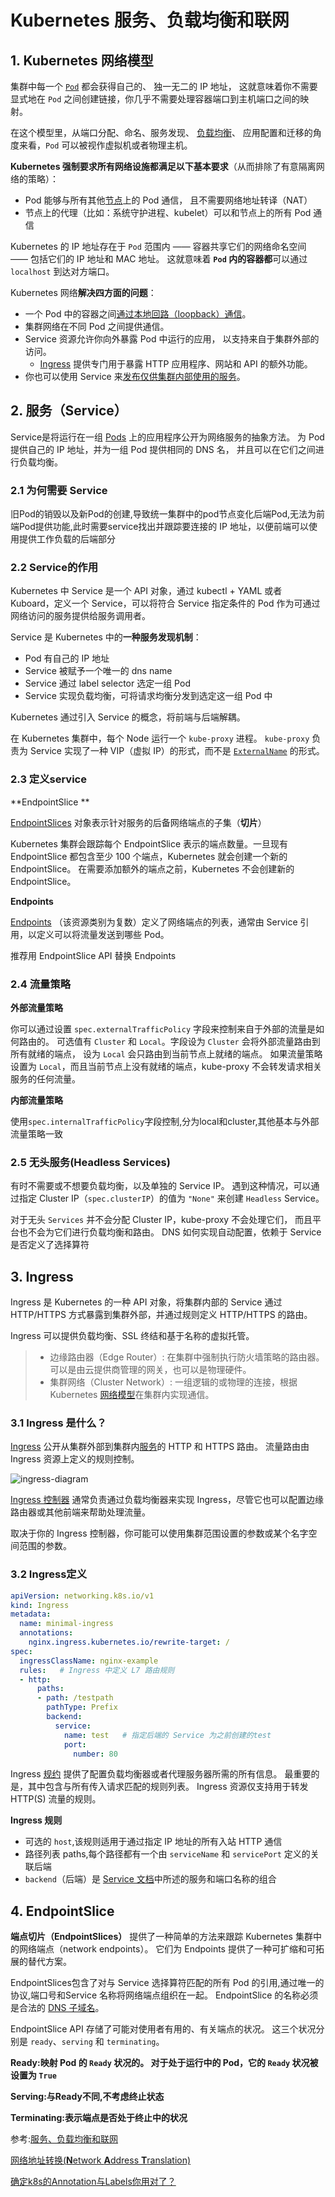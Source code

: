 # Kubernetes 服务、负载均衡和联网

## 1. Kubernetes 网络模型

集群中每一个 [`Pod`](https://kubernetes.io/zh-cn/docs/concepts/workloads/pods/) 都会获得自己的、 独一无二的 IP 地址， 这就意味着你不需要显式地在 `Pod` 之间创建链接，你几乎不需要处理容器端口到主机端口之间的映射。

在这个模型里，从端口分配、命名、服务发现、 [负载均衡](https://kubernetes.io/zh-cn/docs/concepts/services-networking/ingress/#load-balancing)、 应用配置和迁移的角度来看，`Pod` 可以被视作虚拟机或者物理主机。

**Kubernetes 强制要求所有网络设施都满足以下基本要求**（从而排除了有意隔离网络的策略）：

- Pod 能够与所有其他[节点](https://kubernetes.io/zh-cn/docs/concepts/architecture/nodes/)上的 Pod 通信， 且不需要网络地址转译（NAT）
- 节点上的代理（比如：系统守护进程、kubelet）可以和节点上的所有 Pod 通信

Kubernetes 的 IP 地址存在于 `Pod` 范围内 —— 容器共享它们的网络命名空间 —— 包括它们的 IP 地址和 MAC 地址。 这就意味着 **`Pod` 内的容器都**可以通过 `localhost` 到达对方端口。

Kubernetes 网络**解决四方面的问题**：

- 一个 Pod 中的容器之间[通过本地回路（loopback）通信](https://kubernetes.io/zh-cn/docs/concepts/services-networking/dns-pod-service/)。
- 集群网络在不同 Pod 之间提供通信。
- Service 资源允许你向外暴露 Pod 中运行的应用， 以支持来自于集群外部的访问。
  - [Ingress](https://kubernetes.io/zh-cn/docs/concepts/services-networking/ingress/) 提供专门用于暴露 HTTP 应用程序、网站和 API 的额外功能。
- 你也可以使用 Service 来[发布仅供集群内部使用的服务](https://kubernetes.io/zh-cn/docs/concepts/services-networking/service-traffic-policy/)。

## 2. 服务（Service）

Service是将运行在一组 [Pods](https://kubernetes.io/zh-cn/docs/concepts/workloads/pods/) 上的应用程序公开为网络服务的抽象方法。 为 Pod 提供自己的 IP 地址，并为一组 Pod 提供相同的 DNS 名， 并且可以在它们之间进行负载均衡。

### 2.1 为何需要 Service

旧Pod的销毁以及新Pod的创建,导致统一集群中的pod节点变化后端Pod,无法为前端Pod提供功能,此时需要service找出并跟踪要连接的 IP 地址，以便前端可以使用提供工作负载的后端部分

### 2.2 Service的作用

Kubernetes 中 Service 是一个 API 对象，通过 kubectl + YAML 或者 Kuboard，定义一个 Service，可以将符合 Service 指定条件的 Pod 作为可通过网络访问的服务提供给服务调用者。

Service 是 Kubernetes 中的**一种服务发现机制**：

- Pod 有自己的 IP 地址
- Service 被赋予一个唯一的 dns name
- Service 通过 label selector 选定一组 Pod
- Service 实现负载均衡，可将请求均衡分发到选定这一组 Pod 中

Kubernetes 通过引入 Service 的概念，将前端与后端解耦。

在 Kubernetes 集群中，每个 Node 运行一个 `kube-proxy` 进程。 `kube-proxy` 负责为 Service 实现了一种 VIP（虚拟 IP）的形式，而不是 [`ExternalName`](https://kubernetes.io/zh-cn/docs/concepts/services-networking/service/#externalname) 的形式。

### 2.3 定义service

**EndpointSlice **

[EndpointSlices](https://kubernetes.io/zh-cn/docs/concepts/services-networking/endpoint-slices/) 对象表示针对服务的后备网络端点的子集（**切片**）

 Kubernetes 集群会跟踪每个 EndpointSlice 表示的端点数量。一旦现有 EndpointSlice 都包含至少 100 个端点，Kubernetes 就会创建一个新的 EndpointSlice。 在需要添加额外的端点之前，Kubernetes 不会创建新的 EndpointSlice。

**Endpoints**

[Endpoints](https://kubernetes.io/zh-cn/docs/reference/kubernetes-api/service-resources/endpoints-v1/) （该资源类别为复数）定义了网络端点的列表，通常由 Service 引用，以定义可以将流量发送到哪些 Pod。

推荐用 EndpointSlice API 替换 Endpoints

### 2.4 流量策略

**外部流量策略**

你可以通过设置 `spec.externalTrafficPolicy` 字段来控制来自于外部的流量是如何路由的。 可选值有 `Cluster` 和 `Local`。字段设为 `Cluster` 会将外部流量路由到所有就绪的端点， 设为 `Local` 会只路由到当前节点上就绪的端点。 如果流量策略设置为 `Local`，而且当前节点上没有就绪的端点，kube-proxy 不会转发请求相关服务的任何流量。

**内部流量策略**

使用`spec.internalTrafficPolicy`字段控制,分为local和cluster,其他基本与外部流量策略一致

### 2.5 无头服务(Headless Services)

有时不需要或不想要负载均衡，以及单独的 Service IP。 遇到这种情况，可以通过指定 Cluster IP（`spec.clusterIP`）的值为 `"None"` 来创建 `Headless` Service。

对于无头 `Services` 并不会分配 Cluster IP，kube-proxy 不会处理它们， 而且平台也不会为它们进行负载均衡和路由。 DNS 如何实现自动配置，依赖于 Service 是否定义了选择算符

## 3. Ingress

Ingress 是 Kubernetes 的一种 API 对象，将集群内部的 Service 通过 HTTP/HTTPS 方式暴露到集群外部，并通过规则定义 HTTP/HTTPS 的路由。

Ingress 可以提供负载均衡、SSL 终结和基于名称的虚拟托管。

> - 边缘路由器（Edge Router）: 在集群中强制执行防火墙策略的路由器。可以是由云提供商管理的网关，也可以是物理硬件。
> - 集群网络（Cluster Network）: 一组逻辑的或物理的连接，根据 Kubernetes [网络模型](https://kubernetes.io/zh-cn/docs/concepts/cluster-administration/networking/)在集群内实现通信。

### 3.1 Ingress 是什么？

[Ingress](https://kubernetes.io/docs/reference/generated/kubernetes-api/v1.25/#ingress-v1beta1-networking-k8s-io) 公开从集群外部到集群内[服务](https://kubernetes.io/zh-cn/docs/concepts/services-networking/service/)的 HTTP 和 HTTPS 路由。 流量路由由 Ingress 资源上定义的规则控制。

![ingress-diagram](https://d33wubrfki0l68.cloudfront.net/4f01eaec32889ff16ee255e97822b6d165b633f0/a54b4/zh-cn/docs/images/ingress.svg)

 [Ingress 控制器](https://kubernetes.io/zh-cn/docs/concepts/services-networking/ingress-controllers) 通常负责通过负载均衡器来实现 Ingress，尽管它也可以配置边缘路由器或其他前端来帮助处理流量。

取决于你的 Ingress 控制器，你可能可以使用集群范围设置的参数或某个名字空间范围的参数。

### 3.2 Ingress定义

```yaml
apiVersion: networking.k8s.io/v1
kind: Ingress
metadata:
  name: minimal-ingress
  annotations:
    nginx.ingress.kubernetes.io/rewrite-target: /
spec:
  ingressClassName: nginx-example
  rules:   # Ingress 中定义 L7 路由规则
  - http:
      paths:
      - path: /testpath
        pathType: Prefix
        backend:
          service:
            name: test   # 指定后端的 Service 为之前创建的test
            port:
              number: 80
```

Ingress [规约](https://git.k8s.io/community/contributors/devel/sig-architecture/api-conventions.md#spec-and-status) 提供了配置负载均衡器或者代理服务器所需的所有信息。 最重要的是，其中包含与所有传入请求匹配的规则列表。 Ingress 资源仅支持用于转发 HTTP(S) 流量的规则。

**Ingress 规则**

- 可选的 `host`,该规则适用于通过指定 IP 地址的所有入站 HTTP 通信
- 路径列表 paths,每个路径都有一个由 `serviceName` 和 `servicePort` 定义的关联后端
- `backend`（后端）是 [Service 文档](https://kubernetes.io/zh-cn/docs/concepts/services-networking/service/)中所述的服务和端口名称的组合

## 4. EndpointSlice 

**端点切片（EndpointSlices）** 提供了一种简单的方法来跟踪 Kubernetes 集群中的网络端点（network endpoints）。 它们为 Endpoints 提供了一种可扩缩和可拓展的替代方案。 

EndpointSlices包含了对与 Service 选择算符匹配的所有 Pod 的引用,通过唯一的协议,端口号和Service 名称将网络端点组织在一起。 EndpointSlice 的名称必须是合法的 [DNS 子域名](https://kubernetes.io/zh-cn/docs/concepts/overview/working-with-objects/names#dns-subdomain-names)。

EndpointSlice API 存储了可能对使用者有用的、有关端点的状况。 这三个状况分别是 `ready`、`serving` 和 `terminating`。

**Ready:映射 Pod 的 `Ready` 状况的。 对于处于运行中的 Pod，它的 `Ready` 状况被设置为 `True`**

**Serving:与Ready不同,不考虑终止状态**

**Terminating:表示端点是否处于终止中的状况**











参考:[服务、负载均衡和联网](https://kubernetes.io/zh-cn/docs/concepts/services-networking/)

[网络地址转换(**N**etwork **A**ddress **T**ranslation)](https://zh.wikipedia.org/zh-cn/%E7%BD%91%E7%BB%9C%E5%9C%B0%E5%9D%80%E8%BD%AC%E6%8D%A2)

[确定k8s的Annotation与Labels你用对了？](https://cloud.tencent.com/developer/article/1833485)